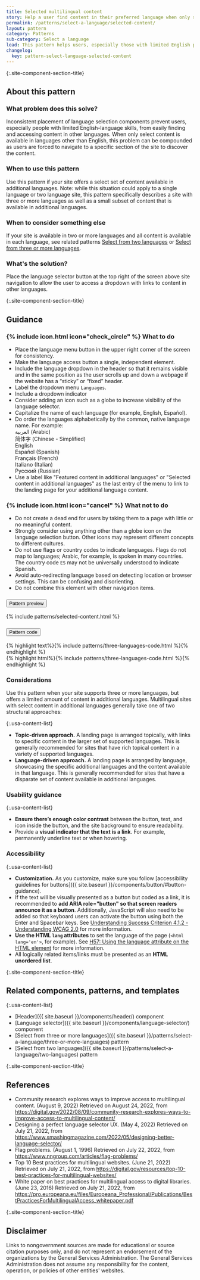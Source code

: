 ```yaml
---
title: Selected multilingual content
story: Help a user find content in their preferred language when only selected content has been translated
permalink: /patterns/select-a-language/selected-content/
layout: pattern
category: Patterns
sub-category: Select a language
lead: This pattern helps users, especially those with limited English proficiency, find content in their preferred language when only selected pieces of content have been translated. For example, the site may be available in several languages, but specific information — fact sheets, overviews, videos, instructions — might be available in additional languages.
changelog:
  key: pattern-select-language-selected-content
---
```


{:.site-component-section-title}
## About this pattern

### What problem does this solve?

Inconsistent placement of language selection components prevent users, especially people with limited English-language skills, from easily finding and accessing content in other languages. When only select content is available in languages other than English, this problem can be compounded as users are forced to navigate to a specific section of the site to discover the content.

### When to use this pattern

Use this pattern if your site offers a select set of content available in additional languages. Note: while this situation could apply to a single language or two language site, this pattern specifically describes a site with three or more languages as well as a small subset of content that is available in additional languages.

### When to consider something else

If your site is available in two or more languages and all content is available in each language, see related patterns <a href="{{ site.baseurl }}/patterns/select-a-language/two-languages/">Select from two languages</a> or <a href="{{ site.baseurl }}/patterns/select-a-language/three-or-more-languages/">Select from three or more languages</a>.

### What's the solution?

Place the language selector button at the top right of the screen above site navigation to allow the user to access a dropdown with links to content in other languages.

{:.site-component-section-title}
## Guidance

<div class="grid-row grid-gap-3">
  <div class="tablet:grid-col">
    <div class="do-dont">
      <div class="do-dont__do">
        <h3 class="do-dont__heading">
          {% include icon.html icon="check_circle" %}
          What to do
        </h3>
        <div class="do-dont__content">
          <ul>
            <li>Place the language menu button in the upper right corner of the screen for consistency.</li>
            <li>Make the language access button a single, independent element.</li>
            <li>Include the language dropdown in the header so that it remains visible and in the same position as the user scrolls up and down a webpage if the website has a “sticky” or “fixed” header.</li>
            <li>Label the dropdown menu <code>Languages</code>.</li>
            <li>Include a dropdown indicator</li>
            <li>Consider adding an icon such as a globe to increase visibility of the language selector.</li>
            <li>Capitalize the name of each language (for example, English, Español).</li>
            <li>Do order the languages alphabetically by the common, native language name. For example:<br/>
            <span lang="ar" xml:lang="ar">العربية</span> (Arabic)<br/>
            <span lang="zh" xml:lang="zh">简体字</span> (Chinese - Simplified)<br/>
            <span lang="en" xml:lang="en">English</span><br/>
            <span lang="es" xml:lang="es">Español</span> (Spanish)<br/>
            <span lang="fr" xml:lang="fr">Français</span> (French)<br/>
            <span lang="it" xml:lang="it">Italiano</span> (Italian)<br/>
            <span lang="ru" xml:lang="ru">Pусский</span> (Russian)</li>
            <li>Use a label like "Featured content in additional languages" or "Selected content in additional languages" as the last entry of the menu to link to the landing page for your additional language content.</li>
          </ul>
        </div>
      </div>
    </div>
  </div>
  <div class="tablet:grid-col">
    <div class="do-dont">
      <div class="do-dont__dont">
        <h3 class="do-dont__heading">
          {% include icon.html icon="cancel" %}
          What not to do
        </h3>
        <div class="do-dont__content">
          <ul>
            <li>Do not create a dead end for users by taking them to a page with little or no meaningful content.</li>
            <li>Strongly consider using anything other than a globe icon on the language selection button. Other icons may represent different concepts to different cultures.</li>
            <li>Do not use flags or country codes to indicate languages. Flags do not map to languages; Arabic, for example, is spoken in many countries. The country code <code>ES</code> may not be universally understood to indicate Spanish.</li>
            <li>Avoid auto-redirecting language based on detecting location or browser settings. This can be confusing and disorienting.</li>
            <li>Do not combine this element with other navigation items.</li>
          </ul>
        </div>
      </div>
    </div>
  </div>
</div>

<div class="usa-accordion usa-accordion--bordered site-accordion-code site-component-preview margin-top-2">
  <h3 id="pattern-preview" class="usa-accordion__heading site-accordion-heading">
    <button type="button" class="usa-accordion__button" aria-controls="accordion-preview" aria-expanded="true">
      Pattern preview
    </button>
  </h3>
  <div id="accordion-preview" class="usa-accordion__content">
    {% include patterns/selected-content.html %}
  </div>
</div>
<div class="usa-accordion usa-accordion--bordered site-accordion-code site-component-preview">
  <h3 id="pattern-code" class="usa-accordion__heading site-accordion-heading">
    <button type="button" class="usa-accordion__button" aria-controls="accordion-code" aria-expanded="false">
      Pattern code
    </button>
  </h3>
  <div id="accordion-code" class="usa-accordion__content highlight-code copy-code">
    <div class="usa-sr-only">
      {% highlight text%}{% include patterns/three-languages-code.html %}{% endhighlight %}
    </div>
    {% highlight html%}{% include patterns/three-languages-code.html %}{% endhighlight %}
  </div>
</div>

### Considerations

Use this pattern when your site supports three or more languages, but offers a limited amount of content in additional languages. Multilingual sites with select content in additional languages generally take one of two structural approaches:

{:.usa-content-list}
- **Topic-driven approach.** A landing page is arranged topically, with links to specific content in the larger set of supported languages. This is generally recommended for sites that have rich topical content in a variety of supported languages.
- **Language-driven approach.** A landing page is arranged by language, showcasing the specific additional languages and the content available in that language. This is generally recommended for sites that have a disparate set of content available in additional languages.

### Usability guidance

{:.usa-content-list}
- **Ensure there’s enough color contrast** between the button, text, and icon inside the button, and the site background to ensure readability.
- Provide a **visual indicator that the text is a link**. For example, permanently underline text or when hovering.

### Accessibility

{:.usa-content-list}
- **Customization.** As you customize, make sure you follow [accessibility guidelines for buttons]({{ site.baseurl }}/components/button/#button-guidance).
- If the text will be visually presented as a button but coded as a link, it is recommended to **add ARIA role="button" so that screen readers announce it as a button**. Additionally, JavaScript will also need to be added so that keyboard users can activate the button using both the Enter and Spacebar keys. See [Understanding Success Criterion 4.1.2 - Understanding WCAG 2.0](https://www.w3.org/TR/UNDERSTANDING-WCAG20/ensure-compat-rsv.html) for more information.
- **Use the HTML `lang` attributes** to set the language of the page (`<html lang='en'>`, for example). See [H57: Using the language attribute on the HTML element](https://www.w3.org/WAI/WCAG21/Techniques/html/H57.html) for more information.
- All logically related items/links must be presented as an **HTML unordered list**.

{:.site-component-section-title}
## Related components, patterns, and templates

{:.usa-content-list}
- [Header]({{ site.baseurl }}/components/header/) component
- [Language selector]({{ site.baseurl }}/components/language-selector/) component
- [Select from three or more languages]({{ site.baseurl }}/patterns/select-a-language/three-or-more-languages) pattern
- [Select from two languages]({{ site.baseurl }}/patterns/select-a-language/two-languages) pattern

{:.site-component-section-title}
## References

- Community research explores ways to improve access to multilingual content. (August 9, 2022) Retrieved on August 24, 2022, from <https://digital.gov/2022/08/09/community-research-explores-ways-to-improve-access-to-multilingual-content/>
- Designing a perfect language selector UX. (May 4, 2022) Retrieved on July 21, 2022, from <https://www.smashingmagazine.com/2022/05/designing-better-language-selector/>
- Flag problems. (August 1, 1996) Retrieved on July 22, 2022, from <https://www.nngroup.com/articles/flag-problems/>
- Top 10 Best practices for multilingual websites. (June 21, 2022) Retrieved on July 21, 2022, from <https://digital.gov/resources/top-10-best-practices-for-multilingual-websites/>
- White paper on best practices for multilingual access to digital libraries. (June 23, 2016) Retrieved on July 21, 2022, from <https://pro.europeana.eu/files/Europeana_Professional/Publications/BestPracticesForMultilingualAccess_whitepaper.pdf>

{:.site-component-section-title}
## Disclaimer

Links to nongovernment sources are made for educational or source citation purposes only, and do not represent an endorsement of the organizations by the General Services Administration. The General Services Administration does not assume any responsibility for the content, operation, or policies of other entities' websites.

